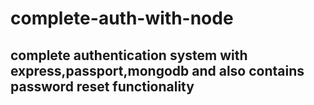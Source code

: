 # complete-auth-with-node
## complete authentication system with express,passport,mongodb and also contains password reset functionality
